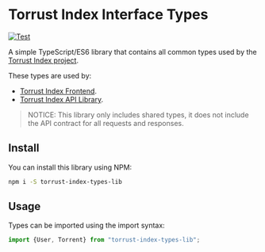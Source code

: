 # Torrust Index Interface Types

[![Test](https://github.com/torrust/torrust-index-types-lib/actions/workflows/test.yml/badge.svg)](https://github.com/torrust/torrust-index-types-lib/actions/workflows/test.yml)

A simple TypeScript/ES6 library that contains all common types used by the [Torrust Index project](https://github.com/torrust/torrust-index).

These types are used by:

- [Torrust Index Frontend](https://github.com/torrust/torrust-index-frontend).
- [Torrust Index API Library](https://github.com/torrust/torrust-index-api-lib).

> NOTICE: This library only includes shared types, it does not include the API contract for all requests and responses.

## Install

You can install this library using NPM:

```sh
npm i -S torrust-index-types-lib
```

## Usage

Types can be imported using the import syntax:

```js
import {User, Torrent} from "torrust-index-types-lib";
```
